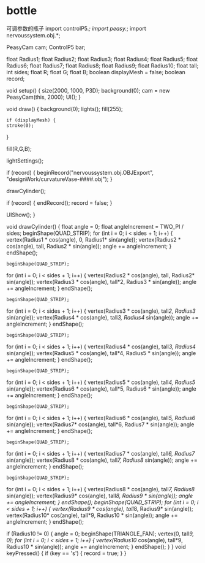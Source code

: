 # bottle
可调参数的瓶子
import controlP5.*;
import peasy.*;
import nervoussystem.obj.*;
  
PeasyCam cam;
ControlP5 bar;

float Radius1;
float Radius2;
float Radius3;
float Radius4;
float Radius5;
float Radius6;
float Radius7;
float Radius8;
float Radius9;
float Radius10;
float tall;
int sides;
float R;
float G;
float B;
boolean displayMesh = false;
boolean record;


void setup() {
  size(2000, 1000, P3D);
  background(0);
  cam = new PeasyCam(this, 2000);
  UI();
}


void draw() {
  background(0);
  lights();
  fill(255);
  
    if (displayMesh) {
    stroke(0);
  }

  fill(R,G,B); 

  lightSettings(); 

  if (record) {
    beginRecord("nervoussystem.obj.OBJExport", "designWork/curvatureVase-####.obj");
  }

  drawCylinder();

  if (record) {
    endRecord();
    record = false;
  }

  UIShow();
  }
  
  
void drawCylinder() {
  float angle = 0;
  float angleIncrement = TWO_PI / sides;
  beginShape(QUAD_STRIP);
  for (int i = 0; i < sides + 1; i++) {
    vertex(Radius1 * cos(angle), 0, Radius1* sin(angle));
    vertex(Radius2 * cos(angle), tall, Radius2 * sin(angle));
    angle += angleIncrement;
  }
  endShape();
  
    beginShape(QUAD_STRIP);
  for (int i = 0; i < sides + 1; i++) {
    vertex(Radius2 * cos(angle), tall, Radius2* sin(angle));
    vertex(Radius3 * cos(angle), tall*2, Radius3 * sin(angle));
    angle += angleIncrement;
  }
  endShape();
  
    beginShape(QUAD_STRIP);
  for (int i = 0; i < sides + 1; i++) {
    vertex(Radius3 * cos(angle), tall*2, Radius3* sin(angle));
    vertex(Radius4 * cos(angle), tall*3, Radius4* sin(angle));
    angle += angleIncrement;
  }
  endShape();
  
    beginShape(QUAD_STRIP);
  for (int i = 0; i < sides + 1; i++) {
    vertex(Radius4 * cos(angle), tall*3, Radius4* sin(angle));
    vertex(Radius5 * cos(angle), tall*4, Radius5 * sin(angle));
    angle += angleIncrement;
  }
  endShape();
  
    beginShape(QUAD_STRIP);
  for (int i = 0; i < sides + 1; i++) {
    vertex(Radius5 * cos(angle), tall*4, Radius5* sin(angle));
    vertex(Radius6 * cos(angle), tall*5, Radius6 * sin(angle));
    angle += angleIncrement;
  }
  endShape();
  
    beginShape(QUAD_STRIP);
  for (int i = 0; i < sides + 1; i++) {
    vertex(Radius6 * cos(angle), tall*5, Radius6* sin(angle));
    vertex(Radius7* cos(angle), tall*6, Radius7 * sin(angle));
    angle += angleIncrement;
  }
  endShape();
  
    beginShape(QUAD_STRIP);
  for (int i = 0; i < sides + 1; i++) {
    vertex(Radius7 * cos(angle), tall*6, Radius7* sin(angle));
    vertex(Radius8 * cos(angle), tall*7, Radius8* sin(angle));
    angle += angleIncrement;
  }
  endShape();
  
    beginShape(QUAD_STRIP);
  for (int i = 0; i < sides + 1; i++) {
    vertex(Radius8 * cos(angle), tall*7, Radius8* sin(angle));
    vertex(Radius9* cos(angle), tall*8, Radius9 * sin(angle));
    angle += angleIncrement;
  }
  endShape();
   beginShape(QUAD_STRIP);
  for (int i = 0; i < sides + 1; i++) {
    vertex(Radius9 * cos(angle), tall*8, Radius9* sin(angle));
    vertex(Radius10* cos(angle), tall*9, Radius10 * sin(angle));
    angle += angleIncrement;
  }
  endShape();
  
  if (Radius10 != 0) {
    angle = 0;
    beginShape(TRIANGLE_FAN);
    vertex(0, tall*9, 0);
    for (int i = 0; i < sides + 1; i++) {
      vertex(Radius10* cos(angle), tall*9, Radius10 * sin(angle));
      angle += angleIncrement;
    }
    endShape();
  }
}
void keyPressed() {
  if (key == 's') {
    record = true;
  }
}
